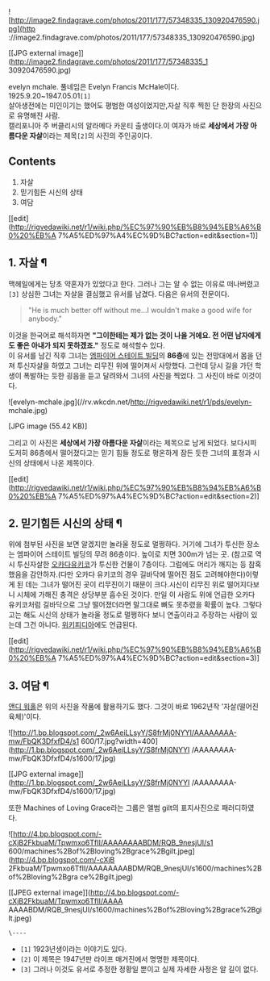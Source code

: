 ![http://image2.findagrave.com/photos/2011/177/57348335_130920476590.jpg](http
://image2.findagrave.com/photos/2011/177/57348335_130920476590.jpg)

[[JPG external image]](http://image2.findagrave.com/photos/2011/177/57348335_1
30920476590.jpg)

  
evelyn mchale. 풀네임은 Evelyn Francis McHale이다.  
1925.9.20~1947.05.01`[1]`  
살아생전에는 미인이기는 했어도 평범한 여성이었지만,자살 직후 찍힌 단 한장의 사진으로 유명해진 사람.  
캘리포니아 주 버클리시의 알라메다 카운티 출생이다.이 여자가 바로 **세상에서 가장 아름다운 자살**이라는 제목`[2]`의 사진의
주인공이다.

## Contents

    

1. 자살 
2. 믿기힘든 시신의 상태 
3. 여담 

[[edit](http://rigvedawiki.net/r1/wiki.php/%EC%97%90%EB%B8%94%EB%A6%B0%20%EB%A
7%A5%ED%97%A4%EC%9D%BC?action=edit&section=1)]

## 1. 자살 ¶

맥헤일에게는 당초 약혼자가 있었다고 한다. 그러나 그는 알 수 없는 이유로 떠나버렸고`[3]` 상심한 그녀는 자살을 결심했고 유서를 남겼다.
다음은 유서의 전문이다.

  

> "He is much better off without me...I wouldn't make a good wife for
anybody."

  
이것을 한국어로 해석하자면 **"그이한테는 제가 없는 것이 나을 거에요. 전 어떤 남자에게도 좋은 아내가 되지 못하겠죠."** 정도로
해석할수 있다.  
이 유서를 남긴 직후 그녀는 [엠파이어 스테이트 빌딩](%EC%97%A0%ED%8C%8C%EC%9D%B4%EC%96%B4%20%EC%8A%A4%ED%85%8C%EC%9D%B4%ED%8A%B8%20%EB%B9%8C%EB%94%A9.md)의 **86층**에 있는 전망대에서 몸을
던져 투신자살을 하였고 그녀는 리무진 위에 떨어져서 사망했다. 그런데 당시 길을 가던 학생이 폭발하는 듯한 굉음을 듣고 달려와서 그녀의
사진을 찍었다. 그 사진이 바로 이것이다.

  

![evelyn-mchale.jpg](//rv.wkcdn.net/http://rigvedawiki.net/r1/pds/evelyn-
mchale.jpg)

[JPG image (55.42 KB)]

  

그리고 이 사진은 **세상에서 가장 아름다운 자살**이라는 제목으로 남게 되었다. 보다시피 도저히 86층에서 떨어졌다고는 믿기 힘들 정도로
평온하게 잠든 듯한 그녀의 표정과 시신의 상태에서 나온 제목이다.

  

[[edit](http://rigvedawiki.net/r1/wiki.php/%EC%97%90%EB%B8%94%EB%A6%B0%20%EB%A
7%A5%ED%97%A4%EC%9D%BC?action=edit&section=2)]

## 2. 믿기힘든 시신의 상태 ¶

위에 첨부된 사진을 보면 알겠지만 놀라울 정도로 멀쩡하다. 거기에 그녀가 투신한 장소는 엠파이어 스테이트 빌딩의 무려 86층이다. 높이로
치면 300m가 넘는 곳. (참고로 역시 투신자살한 [오카다유키코](%EC%98%A4%EC%B9%B4%EB%8B%A4%20%EC%9C%A0%ED%82%A4%EC%BD%94.md)가 투신한 건물이
7층이다. 그럼에도 머리가 깨지는 등 참혹했음을 감안하자.(다만 오카다 유키코의 경우 길바닥에 떨어진 점도 고려해야한다)이렇게 된 데는
그녀가 떨어진 곳이 리무진이기 때문이 크다.시신이 리무진 위로 떨어지다보니 시체에 가해진 충격은 상당부분 흡수된 것이다. 만일 이 사람도
위에 언급한 오카다 유키코처럼 길바닥으로 그냥 떨어졌더라면 말그대로 뼈도 못추렸을 확률이 높다. 그렇다고는 해도 시신의 상태가 놀라울 정도로
멀쩡하다 보니 연출이라고 주장하는 사람이 있는데 그건 아니다.
[위키피디아](http://en.wikipedia.org/wiki/Empire_State_Building)에도 언급된다.

  

[[edit](http://rigvedawiki.net/r1/wiki.php/%EC%97%90%EB%B8%94%EB%A6%B0%20%EB%A
7%A5%ED%97%A4%EC%9D%BC?action=edit&section=3)]

## 3. 여담 ¶

[앤디 워홀](%EC%95%A4%EB%94%94%20%EC%9B%8C%ED%99%80.md)은 위의 사진을 작품에 활용하기도 했다.
그것이 바로 1962년작 '자살(떨어진 육체)'이다.  

![http://1.bp.blogspot.com/_2w6AeiLLsyY/S8frMj0NYYI/AAAAAAAA-mw/FbQK3DfxfD4/s1
600/17.jpg?width=400](http://1.bp.blogspot.com/_2w6AeiLLsyY/S8frMj0NYYI
/AAAAAAAA-mw/FbQK3DfxfD4/s1600/17.jpg)

[[JPG external image]](http://1.bp.blogspot.com/_2w6AeiLLsyY/S8frMj0NYYI
/AAAAAAAA-mw/FbQK3DfxfD4/s1600/17.jpg)

  

또한 Machines of Loving Grace라는 그룹은 앨범 gilt의 표지사진으로 패러디하였다.

![http://4.bp.blogspot.com/-cXjB2FkbuaM/Tpwmxo6TfII/AAAAAAAABDM/RQB_9nesjUI/s1
600/machines%2Bof%2Bloving%2Bgrace%2Bgilt.jpeg](http://4.bp.blogspot.com/-cXjB
2FkbuaM/Tpwmxo6TfII/AAAAAAAABDM/RQB_9nesjUI/s1600/machines%2Bof%2Bloving%2Bgra
ce%2Bgilt.jpeg)

[[JPEG external image]](http://4.bp.blogspot.com/-cXjB2FkbuaM/Tpwmxo6TfII/AAAA
AAAABDM/RQB_9nesjUI/s1600/machines%2Bof%2Bloving%2Bgrace%2Bgilt.jpeg)

`\----`

  * `[1]` 1923년생이라는 이야기도 있다.
  * `[2]` 이 제목은 1947년판 라이프 매거진에서 명명한 제목이다.
  * `[3]` 그러나 이것도 유서로 추정한 정황일 뿐이고 실제 자세한 사정은 알 길이 없다.

